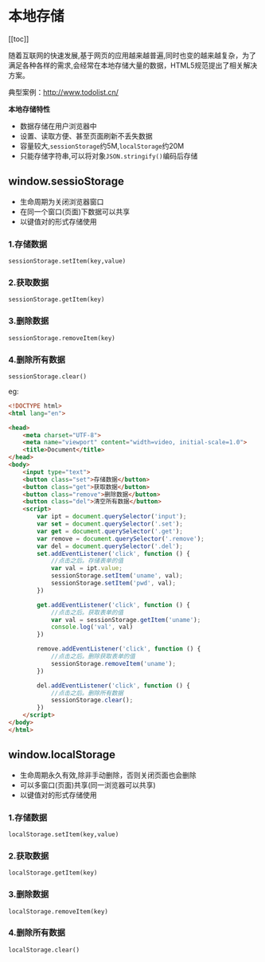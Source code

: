 # 本地存储

[[toc]]


随着互联网的快速发展,基于网页的应用越来越普遍,同时也变的越来越复杂，为了满足各种各样的需求,会经常在本地存储大量的数据，HTML5规范提出了相关解决方案。

典型案例：http://www.todolist.cn/

**本地存储特性**

- 数据存储在用户浏览器中
- 设置、读取方便、甚至页面刷新不丢失数据
- 容量较大,`sessionStorage`约5M,`localStorage`约20M
- 只能存储字符串,可以将对象`JSON.stringify()`编码后存储

## window.sessioStorage

- 生命周期为关闭浏览器窗口
- 在同一个窗口(页面)下数据可以共享
- 以键值对的形式存储使用

### 1.存储数据

`sessionStorage.setItem(key,value)`


### 2.获取数据

`sessionStorage.getItem(key)`


### 3.删除数据

`sessionStorage.removeItem(key)`


### 4.删除所有数据

`sessionStorage.clear()`

eg:
```html
<!DOCTYPE html>
<html lang="en">

<head>
    <meta charset="UTF-8">
    <meta name="viewport" content="width=video, initial-scale=1.0">
    <title>Document</title>
</head>
<body>
    <input type="text">
    <button class="set">存储数据</button>
    <button class="get">获取数据</button>
    <button class="remove">删除数据</button>
    <button class="del">清空所有数据</button>
    <script>
        var ipt = document.querySelector('input');
        var set = document.querySelector('.set');
        var get = document.querySelector('.get');
        var remove = document.querySelector('.remove');
        var del = document.querySelector('.del');
        set.addEventListener('click', function () {
            //点击之后。存储表单的值
            var val = ipt.value;
            sessionStorage.setItem('uname', val);
            sessionStorage.setItem('pwd', val);
        })

        get.addEventListener('click', function () {
            //点击之后。获取表单的值
            var val = sessionStorage.getItem('uname');
            console.log('val', val)
        })

        remove.addEventListener('click', function () {
            //点击之后。删除获取表单的值
            sessionStorage.removeItem('uname');
        })

        del.addEventListener('click', function () {
            //点击之后。删除所有数据
            sessionStorage.clear();
        })
    </script>
</body>
</html>
```



## window.localStorage

- 生命周期永久有效,除非手动删除，否则关闭页面也会删除
- 可以多窗口(页面)共享(同一浏览器可以共享)
- 以键值对的形式存储使用

### 1.存储数据

`localStorage.setItem(key,value)`


### 2.获取数据

`localStorage.getItem(key)`

### 3.删除数据

`localStorage.removeItem(key)`


### 4.删除所有数据

`localStorage.clear()`

























